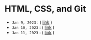 # HTML, CSS, and Git

- `Jan 9, 2023` : ( [link](https://zoom.us/rec/play/bBwsnR4FC_v67_hgak23ig7Cx_vcwP_F5y2MfAfweX6ewkUdCgfPocF6gREPe8tECoo1-CjxzfSai3zk.dL2UOYlyQxF-w2MW) )
- `Jan 10, 2023` : ( [link](https://zoom.us/rec/play/i5TWHsZVY9rUfiqNL6Pmrqdr1weWzktbKl8KauD3pMbNObsQyl4XPdBqNcZtURjRuvCXG4xV41tkzuyp.tMXp0vEicAVJAvsC) )
- `Jan 11, 2023` : ( [link](https://zoom.us/rec/play/TtbFeA9MLtWJkX-VBfFd7l88FV5lQdUXRcxbSprIcIBZrGTvau0tRhiGYGLq_VYpvMTymlpU4r6gZaP_.bLwOh2ZiMLzoH5Vc) )